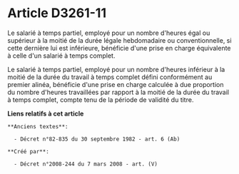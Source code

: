 # Article D3261-11

Le salarié à temps partiel, employé pour un nombre d'heures égal ou supérieur à la moitié de la durée légale hebdomadaire ou
conventionnelle, si cette dernière lui est inférieure, bénéficie d'une prise en charge équivalente à celle d'un salarié à
temps complet.

Le salarié à temps partiel, employé pour un nombre d'heures inférieur à la moitié de la durée du travail à temps complet
défini conformément au premier alinéa, bénéficie d'une prise en charge calculée à due proportion du nombre d'heures
travaillées par rapport à la moitié de la durée du travail à temps complet, compte tenu de la période de validité du titre.

**Liens relatifs à cet article**

	**Anciens textes**:

	  - Décret n°82-835 du 30 septembre 1982 - art. 6 (Ab)

	**Créé par**:

	  - Décret n°2008-244 du 7 mars 2008 - art. (V)
